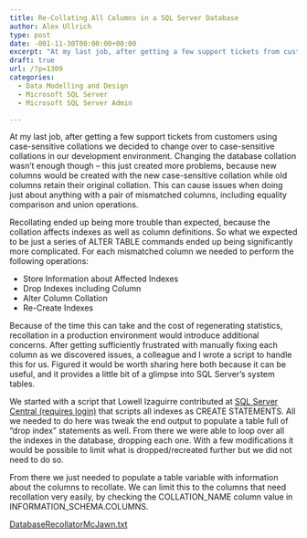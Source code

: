```yaml
---
title: Re-Collating All Columns in a SQL Server Database
author: Alex Ullrich
type: post
date: -001-11-30T00:00:00+00:00
excerpt: "At my last job, after getting a few support tickets from customers using case-sensitive collations we decided to change over to case-sensitive collations in our development environment.  Changing the database collation wasn't enough though - this just c&hellip;"
draft: true
url: /?p=1309
categories:
  - Data Modelling and Design
  - Microsoft SQL Server
  - Microsoft SQL Server Admin

---
```

At my last job, after getting a few support tickets from customers using case-sensitive collations we decided to change over to case-sensitive collations in our development environment. Changing the database collation wasn&#8217;t enough though &#8211; this just created more problems, because new columns would be created with the new case-sensitive collation while old columns retain their original collation. This can cause issues when doing just about anything with a pair of mismatched columns, including equality comparison and union operations.

Recollating ended up being more trouble than expected, because the collation affects indexes as well as column definitions. So what we expected to be just a series of ALTER TABLE commands ended up being significantly more complicated. For each mismatched column we needed to perform the following operations:

  * Store Information about Affected Indexes
  * Drop Indexes including Column
  * Alter Column Collation
  * Re-Create Indexes

Because of the time this can take and the cost of regenerating statistics, recollation in a production environment would introduce additional concerns. After getting sufficiently frustrated with manually fixing each column as we discovered issues, a colleague and I wrote a script to handle this for us. Figured it would be worth sharing here both because it can be useful, and it provides a little bit of a glimpse into SQL Server&#8217;s system tables.

We started with a script that Lowell Izaguirre contributed at [SQL Server Central (requires login)][1] that scripts all indexes as CREATE STATEMENTS. All we needed to do here was tweak the end output to populate a table full of &#8220;drop index&#8221; statements as well. From there we were able to loop over all the indexes in the database, dropping each one. With a few modifications it would be possible to limit what is dropped/recreated further but we did not need to do so.

From there we just needed to populate a table variable with information about the columns to recollate. We can limit this to the columns that need recollation very easily, by checking the COLLATION\_NAME column value in INFORMATION\_SCHEMA.COLUMNS.

[DatabaseRecollatorMcJawn.txt][2]

 [1]: http://www.sqlservercentral.com/scripts/Indexing/31652/
 [2]: /wp-content/uploads/blogs/All/recollating-all-columns/DatabaseRecollatorMcJawn.txt?mtime=1315590758